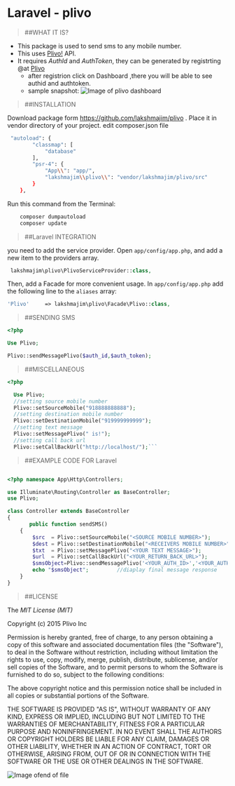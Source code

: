 # Laravel - plivo

>##WHAT IT IS?

- This package is used to send sms to any mobile number.
- This uses [Plivo!](https://www.plivo.com/) API.
- It requires *AuthId* and *AuthToken*, they can be generated by registrting @at [Plivo](https://manage.plivo.com/dashboard/)
  - after registrion click on Dashboard ,there you will be able to see authid and authtoken. 
  - sample snapshot:
![Image of plivo dashboard](https://raw.githubusercontent.com/lakshmajim/images/master/plivo.png)




>##INSTALLATION

Download package form  https://github.com/lakshmajim/plivo . 
Place it in vendor directory of your project.
edit composer.json file
```bash
 "autoload": {
        "classmap": [
            "database"
        ],
        "psr-4": {
            "App\\": "app/",
            "lakshmajim\\plivo\\": "vendor/lakshmajim/plivo/src"   
        }
    },
```

Run this command from the Terminal:

```bash
    composer dumpautoload
    composer update
```

>##Laravel INTEGRATION

you need to add the service provider. Open `app/config/app.php`, and add a new item to the providers array.
```php
 lakshmajim\plivo\PlivoServiceProvider::class,
```
Then, add a Facade for more convenient usage. In `app/config/app.php` add the following line to the `aliases` array:
```php
'Plivo'     => lakshmajim\plivo\Facade\Plivo::class,
```

>##SENDING SMS

```php
<?php

Use Plivo;

Plivo::sendMessagePlivo($auth_id,$auth_token);
```

>##MISCELLANEOUS

```php
<?php

  Use Plivo;
  //setting source mobile number
  Plivo::setSourceMobile("918888888888");
  //setting destination mobile number
  Plivo::setDestinationMobile("919999999999");
  //setting text message
  Plivo::setMessagePlivo(" is!");
  //setting call back url
  Plivo::setCallBackUrl("http://localhost/");```
```


>##EXAMPLE CODE FOR Laravel

```php

<?php namespace App\Http\Controllers;

use Illuminate\Routing\Controller as BaseController;
use Plivo;

class Controller extends BaseController
{
       public function sendSMS()
    {
        $src  = Plivo::setSourceMobile("<SOURCE MOBILE NUMBER>");
        $dest = Plivo::setDestinationMobile("<RECEIVERS MOBILE NUMBER>");
        $txt  = Plivo::setMessagePlivo("<YOUR TEXT MESSAGE>");
        $url  = Plivo::setCallBackUrl("<YOUR_RETURN_BACK_URL>");
        $smsObject=Plivo::sendMessagePlivo('<YOUR_AUTH_ID>','<YOUR_AUTH_TOKEN>');
        echo "$smsObject";         //diaplay final message response
    }
}


```

>##LICENSE

The *MIT License (MIT)*

Copyright (c) 2015 Plivo Inc

Permission is hereby granted, free of charge, to any person obtaining a copy
of this software and associated documentation files (the "Software"), to deal
in the Software without restriction, including without limitation the rights
to use, copy, modify, merge, publish, distribute, sublicense, and/or sell
copies of the Software, and to permit persons to whom the Software is
furnished to do so, subject to the following conditions:

The above copyright notice and this permission notice shall be included in all
copies or substantial portions of the Software.

THE SOFTWARE IS PROVIDED "AS IS", WITHOUT WARRANTY OF ANY KIND, EXPRESS OR
IMPLIED, INCLUDING BUT NOT LIMITED TO THE WARRANTIES OF MERCHANTABILITY,
FITNESS FOR A PARTICULAR PURPOSE AND NONINFRINGEMENT. IN NO EVENT SHALL THE
AUTHORS OR COPYRIGHT HOLDERS BE LIABLE FOR ANY CLAIM, DAMAGES OR OTHER
LIABILITY, WHETHER IN AN ACTION OF CONTRACT, TORT OR OTHERWISE, ARISING FROM,
OUT OF OR IN CONNECTION WITH THE SOFTWARE OR THE USE OR OTHER DEALINGS IN THE
SOFTWARE.

![Image ofend of file](https://raw.githubusercontent.com/lakshmajim/images/master/end.gif)
